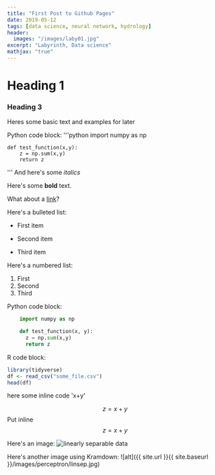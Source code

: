 ```yaml
---
title: "First Post to Github Pages"
date: 2019-05-12
tags: [data science, neural network, hydrology]
header:
  images: "/images/laby01.jpg"
excerpt: "Labyrinth, Data science"
mathjax: "true"
---
```


# Heading 1

### Heading 3

Heres some basic text and examples for later

Python code block:
'''python
    import numpy as np

    def test_function(x,y):
        z = np.sum(x,y)
        return z
'''
And here's some *italics*

Here's some **bold** text.

What about a [link](https://github.com/dataoptimal)?

Here's a bulleted list:
* First item
+ Second item
- Third item

Here's a numbered list:
1. First
2. Second
3. Third

Python code block:
```python
    import numpy as np

    def test_function(x, y):
      z = np.sum(x,y)
      return z
```

R code block:
```r
library(tidyverse)
df <- read_csv("some_file.csv")
head(df)
```

here some inline code 'x+y'

$$z = x+y$$
Put inline $$z=x+y$$

Here's an image:
<img src="{{ site.url }}{{ site.baseurl }}/images/perceptron/linsep.jpg" alt="linearly separable data">

Here's another image using Kramdown:
![alt]({{ site.url }}{{ site.baseurl }}/images/perceptron/linsep.jpg)

     